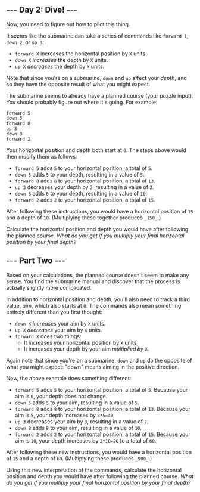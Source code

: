 ## \--- Day 2: Dive! ---

Now, you need to figure out how to pilot this thing.

It seems like the submarine can take a series of commands like `forward 1`, `down 2`, or `up 3`:

- `forward X` increases the horizontal position by `X` units.
- `down X` _increases_ the depth by `X` units.
- `up X` _decreases_ the depth by `X` units.

Note that since you're on a submarine, `down` and `up` affect your _depth_, and so they have the opposite result of what
you might expect.

The submarine seems to already have a planned course (your puzzle input). You should probably figure out where it's
going. For example:

```
forward 5
down 5
forward 8
up 3
down 8
forward 2

```

Your horizontal position and depth both start at `0`. The steps above would then modify them as follows:

- `forward 5` adds `5` to your horizontal position, a total of `5`.
- `down 5` adds `5` to your depth, resulting in a value of `5`.
- `forward 8` adds `8` to your horizontal position, a total of `13`.
- `up 3` decreases your depth by `3`, resulting in a value of `2`.
- `down 8` adds `8` to your depth, resulting in a value of `10`.
- `forward 2` adds `2` to your horizontal position, a total of `15`.

After following these instructions, you would have a horizontal position of `15` and a depth of `10`. (Multiplying these
together produces `_150_`.)

Calculate the horizontal position and depth you would have after following the planned course. _What do you get if you
multiply your final horizontal position by your final depth?_

## \--- Part Two ---

Based on your calculations, the planned course doesn't seem to make any sense. You find the submarine manual and
discover that the process is actually slightly more complicated.

In addition to horizontal position and depth, you'll also need to track a third value, _aim_, which also starts at `0`.
The commands also mean something entirely different than you first thought:

- `down X` _increases_ your aim by `X` units.
- `up X` _decreases_ your aim by `X` units.
- `forward X` does two things:
  - It increases your horizontal position by `X` units.
  - It increases your depth by your aim _multiplied by_ `X`.

Again note that since you're on a submarine, `down` and `up` do the opposite of what you might expect: "down" means
aiming in the positive direction.

Now, the above example does something different:

- `forward 5` adds `5` to your horizontal position, a total of `5`. Because your aim is `0`, your depth does not change.
- `down 5` adds `5` to your aim, resulting in a value of `5`.
- `forward 8` adds `8` to your horizontal position, a total of `13`. Because your aim is `5`, your depth increases by
  `8*5=40`.
- `up 3` decreases your aim by `3`, resulting in a value of `2`.
- `down 8` adds `8` to your aim, resulting in a value of `10`.
- `forward 2` adds `2` to your horizontal position, a total of `15`. Because your aim is `10`, your depth increases by
  `2*10=20` to a total of `60`.

After following these new instructions, you would have a horizontal position of `15` and a depth of `60`. (Multiplying
these produces `_900_`.)

Using this new interpretation of the commands, calculate the horizontal position and depth you would have after
following the planned course. _What do you get if you multiply your final horizontal position by your final depth?_
